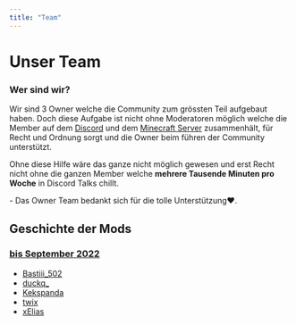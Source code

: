 ```yaml
---
title: "Team"
---
```

# Unser Team

### Wer sind wir?

Wir sind 3 Owner welche die Community zum grössten Teil aufgebaut haben. Doch diese Aufgabe ist nicht ohne Moderatoren möglich welche die Member auf dem [Discord](http://dc.kahlifar.de) und dem [Minecraft Server](/server) zusammenhält, für Recht und Ordnung sorgt und die Owner beim führen der Community unterstützt.

Ohne diese Hilfe wäre das ganze nicht möglich gewesen und erst Recht nicht ohne die ganzen Member welche **mehrere Tausende Minuten pro Woche** in Discord Talks chillt.

\- Das Owner Team bedankt sich für die tolle Unterstützung❤.

<team-component></team-component>


## Geschichte der Mods

### <u>bis September 2022</u>

- [Bastiii_502]()
- [duckq_]()
- [Kekspanda]()
- [twix]()
- [xElias]()